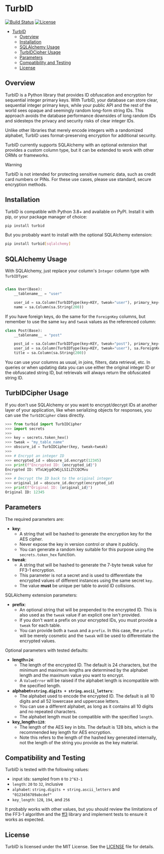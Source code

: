 # TurbID

[![Build Status](https://github.com/pjwerneck/turbid/actions/workflows/pytest.yml/badge.svg?branch=main)](https://github.com/pjwerneck/turbid/actions/workflows/pytest.yml)
[![License](https://img.shields.io/badge/License-MIT-blue.svg)](https://opensource.org/licenses/MIT)


- [TurbID](#turbid)
  - [Overview](#overview)
  - [Installation](#installation)
  - [SQLAlchemy Usage](#sqlalchemy-usage)
  - [TurbIDCipher Usage](#turbidcipher-usage)
  - [Parameters](#parameters)
  - [Compatibility and Testing](#compatibility-and-testing)
  - [License](#license)




## Overview

TurbID is a Python library that provides ID obfuscation and encryption for
sequential integer primary keys. With TurbID, your database can store clear,
sequential integer primary keys, while your public API and the rest of the world
sees opaque and seemingly random long-form string IDs. This approach avoids the
database performance downsides of long random IDs and sidesteps the privacy and
security risks of clear integer IDs.

Unlike other libraries that merely encode integers with a randomized alphabet,
TurbID uses format-preserving encryption for additional security.

TurbID currently supports SQLAlchemy with an optional extension that provides a
custom column type, but it can be extended to work with other ORMs or
frameworks.

> [!WARNING]
>
> TurbID is not intended for protecting sensitive numeric data, such as credit card numbers or PINs. For these use cases, please use standard, secure encryption methods.

## Installation

TurbID is compatible with Python 3.8+ and available on PyPI. Install it with
pip, or your package manager of choice:

```bash
pip install turbid
```

But you probably want to install with the optional SQLAlchemy extension:

```bash
pip install turbid[sqlalchemy]
```

## SQLAlchemy Usage

With SQLAlchemy, just replace your column's `Integer` column type with `TurbIDType`:

```python

class User(Base):
    __tablename__ = "user"

    user_id = sa.Column(TurbIDType(key=KEY, tweak="user"), primary_key=True)
    name = sa.Column(sa.String(200))

```

If you have foreign keys, do the same for the `ForeignKey` columns, but remember
to use the same `key` and `tweak` values as the referenced column:

```python
class Post(Base):
    __tablename__ = "post"

    post_id = sa.Column(TurbIDType(key=KEY, tweak="post"), primary_key=True)
    user_id = sa.Column(TurbIDType(key=KEY, tweak="user"), sa.ForeignKey("user.user_id"))
    title = sa.Column(sa.String(200))

```

You can use your columns as usual, in joins, filters, data retrieval, etc. In
queries or when updating data you can use either the original integer ID or the
obfuscated string ID, but retrievals will always return the obfuscated string
ID.

## TurbIDCipher Usage

If you don't use SQLAlchemy or you want to encrypt/decrypt IDs at another layer
of your application, like when serializing objects for responses, you can use
the `TurbIDCipher` class directly.

```python
>>> from turbid import TurbIDCipher
>>> import secrets
>>>
>>> key = secrets.token_hex()
>>> tweak = "my_table_name"
>>> obscure_id = TurbIDCipher(key, tweak=tweak)
>>>
>>> # Encrypt an integer ID
>>> encrypted_id = obscure_id.encrypt(12345)
>>> print(f"Encrypted ID: {encrypted_id}")
Encrypted ID: VTxLWjgdCWGjLSIiZtCQCMvu
>>>
>>> # Decrypt the ID back to the original integer
>>> original_id = obscure_id.decrypt(encrypted_id)
>>> print(f"Original ID: {original_id}")
Original ID: 12345
```

## Parameters

The required parameters are:

- **key**:
  - A string that will be hashed to generate the encryption key for the AES cipher.
  - Never expose the key in version control or share it publicly.
  - You can generate a random key suitable for this purpose using the
    `secrets.token_hex` function.
- **tweak**:
  - A string that will be hashed to generate the 7-byte tweak value for FF3-1
    encryption.
  - This parameter is not a secret and is used to differentiate the encrypted
    values of different instances using the same secret `key`.
  - The value **must** be unique per table to avoid ID collisions.

SQLAlchemy extension parameters:

- **prefix**:
  - An optional string that will be prepended to the encrypted ID. This is also
    used as the `tweak` value if an explicit one isn't provided.
  - If you don't want a prefix on your encrypted IDs, you must provide a `tweak` for each table.
  - You can provide both a `tweak` and a `prefix`. In this case, the `prefix`
    will be merely cosmetic and the `tweak` will be used to differentiate the
    encrypted values.

Optional parameters with tested defaults:

- **length=`24`**:
  - The length of the encrypted ID. The default is 24 characters, but the
    minimum and maximum lengths are determined by the alphabet length and the
    maximum value you want to encrypt.
  - A `ValueError` will be raised if the alphabet length is incompatible with
    the specified length.
- **alphabet=`string.digits + string.ascii_letters`**:
  - The alphabet used to encode the encrypted ID. The default is all 10 digits
    and all 52 lowercase and uppercase letters.
  - You can use a different alphabet, as long as it contains all 10 digits and
    no repeated characters.
  - The alphabet length must be compatible with the specified `length`.
- **key_length=`128`**:
  - The length of the AES key in bits. The default is 128 bits, which is the
    recommended key length for AES encryption.
  - Note this refers to the length of the hashed key generated internally, not
    the length of the string you provide as the key material.

## Compatibility and Testing

TurbID is tested with the following values:

- input ids: sampled from `0` to `2^63-1`
- `length`: `20` to `32`, inclusive
- `alphabet`: `string.digits + string.ascii_letters` and `"0123456789abcdef"`
- `key_length`: `128`, `194`, and `256`

It probably works with other values, but you should review the limitations of
the FF3-1 algorithm and the [ff3](https://github.com/mysto/python-fpe) library
and implement tests to ensure it works as expected.

## License

TurbID is licensed under the MIT License. See the [LICENSE](LICENSE) file for
details.
